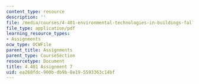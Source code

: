 ```yaml
---
content_type: resource
description: ''
file: /media/courses/4-401-environmental-technologies-in-buildings-fall-2018/ea268fdc900bdb9b8e195593363c14bf_MIT4_401f18_assignment7.pdf
file_type: application/pdf
learning_resource_types:
- Assignments
ocw_type: OCWFile
parent_title: Assignments
parent_type: CourseSection
resourcetype: Document
title: 4.401 Assignment 7
uid: ea268fdc-900b-db9b-8e19-5593363c14bf
---
```

